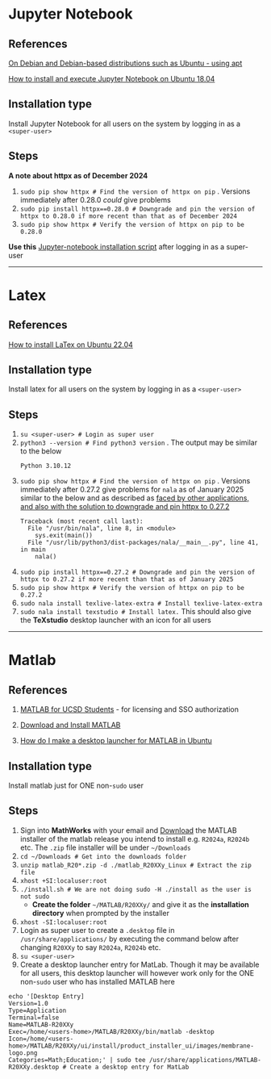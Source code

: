 # Jupyter Notebook

## References
[On Debian and Debian-based distributions such as Ubuntu - using apt](https://linuxconfig.org/introduction-to-jupiter-notebook)

[How to install and execute Jupyter Notebook on Ubuntu 18.04](https://medium.com/@joaolggross/how-to-install-and-execute-jupyter-notebook-on-ubuntu-18-04-d5b37159bd8e)

## Installation type

Install Jupyter Notebook for all users on the system by logging in as a `<super-user>`

## Steps

__A note about httpx as of December 2024__
1. `sudo pip show httpx # Find the version of httpx on pip` . Versions immediately after 0.28.0 _could_ give problems
1. `sudo pip install httpx==0.28.0 # Downgrade and pin the version of httpx to 0.28.0 if more recent than that as of December 2024`
1. `sudo pip show httpx # Verify the version of httpx on pip to be 0.28.0`

__Use this__ [Jupyter-notebook installation script](install_jupyter-notebook.sh) after logging in as a super-user


---


# Latex
## References
[How to install LaTex on Ubuntu 22.04](https://linuxconfig.org/how-to-install-latex-on-ubuntu-22-04-jammy-jellyfish-linux)

## Installation type

Install latex for all users on the system by logging in as a `<super-user>`

## Steps

1. `su <super-user> # Login as super user`
1. `python3 --version # Find python3 version` . The output may be similar to the below
    ```
    Python 3.10.12
    ```
1. `sudo pip show httpx # Find the version of httpx on pip` . Versions immediately after 0.27.2 give problems for `nala` as of January 2025 similar to the below and as described as [faced by other applications, and also with the solution to downgrade and pin httpx to 0.27.2](https://community.openai.com/t/error-with-openai-1-56-0-client-init-got-an-unexpected-keyword-argument-proxies/1040332/4)
    ```
    Traceback (most recent call last):
      File "/usr/bin/nala", line 8, in <module>
        sys.exit(main())
      File "/usr/lib/python3/dist-packages/nala/__main__.py", line 41, in main
        nala()
    ```
1. `sudo pip install httpx==0.27.2 # Downgrade and pin the version of httpx to 0.27.2 if more recent than that as of January 2025`
1. `sudo pip show httpx # Verify the version of httpx on pip to be 0.27.2`
1. `sudo nala install texlive-latex-extra # Install texlive-latex-extra`
1. `sudo nala install texstudio # Install latex.` This should also give the __TeXstudio__ desktop launcher with an icon for all users


---

# Matlab
## References 
1. [MATLAB for UCSD Students](https://matlab.ucsd.edu/student.html) - for licensing and SSO authorization

1. [Download and Install MATLAB](https://www.mathworks.com/help/install/ug/install-products-with-internet-connection.html)

1. [How do I make a desktop launcher for MATLAB in Ubuntu](https://www.mathworks.com/matlabcentral/answers/20-how-do-i-make-a-desktop-launcher-for-matlab-in-linux)

## Installation type

Install matlab just for ONE non-`sudo` user

## Steps

1. Sign into __MathWorks__ with your email and [Download](https://www.mathworks.com/downloads/) the MATLAB installer of the matlab release you intend to install e.g. `R2024a`, `R2024b` etc. The `.zip` file installer will be under `~/Downloads`
1. `cd ~/Downloads # Get into the downloads folder`
1. `unzip matlab_R20*.zip -d ./matlab_R20XXy_Linux # Extract the zip file`
1. `xhost +SI:localuser:root`
1. `./install.sh # We are not doing sudo -H ./install as the user is not sudo`
    - __Create the folder__ `~/MATLAB/R20XXy/` and give it as the __installation directory__ when prompted by the installer
1. `xhost -SI:localuser:root`
1. Login as super user to create a `.desktop` file in `/usr/share/applications/` by executing the command below after changing `R20XXy` to say `R2024a`, `R2024b` etc.
1. `su <super-user>`
1. Create a desktop launcher entry for MatLab. Though it may be available for all users, this desktop launcher will however work only for the ONE non-`sudo` user who has installed MATLAB here
```
echo '[Desktop Entry]
Version=1.0
Type=Application
Terminal=false
Name=MATLAB-R20XXy 
Exec=/home/<users-home>/MATLAB/R20XXy/bin/matlab -desktop
Icon=/home/<users-home>/MATLAB/R20XXy/ui/install/product_installer_ui/images/membrane-logo.png
Categories=Math;Education;' | sudo tee /usr/share/applications/MATLAB-R20XXy.desktop # Create a desktop entry for MatLab
```
